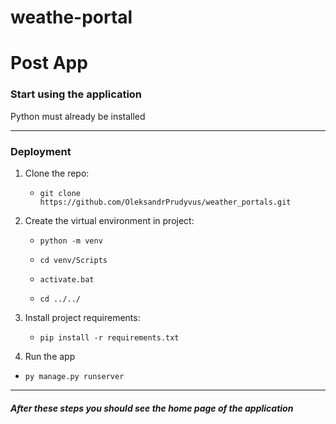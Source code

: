 # weathe-portal
# Post App

### Start using the application

Python must already be installed
***
### Deployment

1. Clone the repo: 
   
   * `git clone https://github.com/OleksandrPrudyvus/weather_portals.git`
    
2. Create the virtual environment in project:
   
   * `python -m venv`
   
   * `cd venv/Scripts`
   
   * `activate.bat`

   * `cd ../../`
   
3. Install project requirements:

   * `pip install -r requirements.txt`

4. Run the app
  
  * `py manage.py runserver`
  
***
##### After these steps you should see the home page of the application

